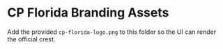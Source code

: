 # CP Florida Branding Assets

Add the provided `cp-florida-logo.png` to this folder so the UI can render the official crest.
